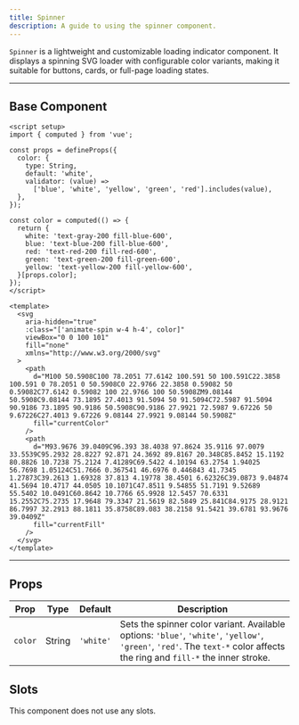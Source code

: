 ```yaml
---
title: Spinner  
description: A guide to using the spinner component.
---
```


`Spinner` is a lightweight and customizable loading indicator component. It displays a spinning SVG loader with configurable color variants, making it suitable for buttons, cards, or full-page loading states.

---

## Base Component

```vue
<script setup>
import { computed } from 'vue';

const props = defineProps({
  color: {
    type: String,
    default: 'white',
    validator: (value) =>
      ['blue', 'white', 'yellow', 'green', 'red'].includes(value),
  },
});

const color = computed(() => {
  return {
    white: 'text-gray-200 fill-blue-600',
    blue: 'text-blue-200 fill-blue-600',
    red: 'text-red-200 fill-red-600',
    green: 'text-green-200 fill-green-600',
    yellow: 'text-yellow-200 fill-yellow-600',
  }[props.color];
});
</script>

<template>
  <svg
    aria-hidden="true"
    :class="['animate-spin w-4 h-4', color]"
    viewBox="0 0 100 101"
    fill="none"
    xmlns="http://www.w3.org/2000/svg"
  >
    <path
      d="M100 50.5908C100 78.2051 77.6142 100.591 50 100.591C22.3858 100.591 0 78.2051 0 50.5908C0 22.9766 22.3858 0.59082 50 0.59082C77.6142 0.59082 100 22.9766 100 50.5908ZM9.08144 50.5908C9.08144 73.1895 27.4013 91.5094 50 91.5094C72.5987 91.5094 90.9186 73.1895 90.9186 50.5908C90.9186 27.9921 72.5987 9.67226 50 9.67226C27.4013 9.67226 9.08144 27.9921 9.08144 50.5908Z"
      fill="currentColor"
    />
    <path
      d="M93.9676 39.0409C96.393 38.4038 97.8624 35.9116 97.0079 33.5539C95.2932 28.8227 92.871 24.3692 89.8167 20.348C85.8452 15.1192 80.8826 10.7238 75.2124 7.41289C69.5422 4.10194 63.2754 1.94025 56.7698 1.05124C51.7666 0.367541 46.6976 0.446843 41.7345 1.27873C39.2613 1.69328 37.813 4.19778 38.4501 6.62326C39.0873 9.04874 41.5694 10.4717 44.0505 10.1071C47.8511 9.54855 51.7191 9.52689 55.5402 10.0491C60.8642 10.7766 65.9928 12.5457 70.6331 15.2552C75.2735 17.9648 79.3347 21.5619 82.5849 25.841C84.9175 28.9121 86.7997 32.2913 88.1811 35.8758C89.083 38.2158 91.5421 39.6781 93.9676 39.0409Z"
      fill="currentFill"
    />
  </svg>
</template>
```

---

## Props

| Prop    | Type   | Default   | Description |
| ------- | ------ | --------- | ----------- |
| `color` | String | `'white'` | Sets the spinner color variant. Available options: `'blue'`, `'white'`, `'yellow'`, `'green'`, `'red'`. The `text-*` color affects the ring and `fill-*` the inner stroke. |

## Slots

This component does not use any slots.